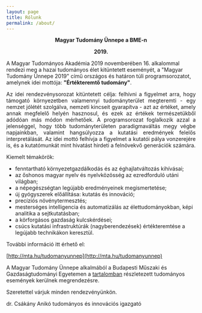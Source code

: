 ```yaml
---
layout: page
title: Rólunk
permalink: /about/
---
```


<p style="text-align: center; font-weight:bold;">Magyar Tudomány Ünnepe a BME-n</p>

<p style="text-align: center; font-weight:bold;">2019.</p>

A Magyar Tudományos Akadémia 2019 novemberében 16. alkalommal rendezi meg a
hazai tudományos élet kitüntetett eseményét, a "Magyar Tudomány Ünnepe 2019"
című országos és határon túli programsorozatot, amelynek idei mottója:
**"Értékteremtő tudomány"**.

<p style="text-align: justify">Az idei rendezvénysorozat kitüntetett célja: felhívni a figyelmet arra, hogy
támogató környezetben valamennyi tudományterület megteremti - egy nemzet
jólétét szolgálva, nemzeti kincseit gyarapítva - azt az értéket, amely annak
megfelelő helyén hasznosul, és ezek az értékek természetükből adódóan más
módon mérhetőek. A programsorozat foglalkozik azzal a jelenséggel, hogy több
tudományterületen paradigmaváltás megy végbe napjainkban, valamint
hangsúlyozza a kutatási eredmények felelős interpretálását. Az idei mottó
felhívja a figyelmet a kutatói pálya vonzerejére is, és a kutatómunkát mint
hivatást hirdeti a felnövekvő generációk számára.</p>

Kiemelt témakörök:

- fenntartható környezetgazdálkodás és az éghajlatváltozás kihívásai;
- az őshonos magyar nyelv és nyelvközösség az ezredforduló utáni világban;
- a népegészségtan legújabb eredményeinek megismertetése;
- új gyógyszerek előállítása: kutatás és innováció;
- precíziós növénytermesztés;
- mesterséges intelligencia és automatizálás az élettudományokban, képi
 analitika a sejtkutatásban;
- a körforgásos gazdaság kulcskérdései;
- csúcs kutatási infrastruktúrák (nagyberendezések) értékteremtése a legújabb
 technikákon keresztül.

További információ itt érhető el:

[http://mta.hu/tudomanyunnep](http://mta.hu/tudomanyunnep)

A Magyar Tudomány Ünnepe alkalmából a Budapesti Műszaki és Gazdaságtudományi
Egyetemen a [tartalomban](https://tudprog.bme.hu) részletezett tudományos események kerülnek
megrendezésre.

Szeretettel várjuk minden rendezvényünkön.

dr. Csákány Anikó
tudományos és innovációs igazgató


